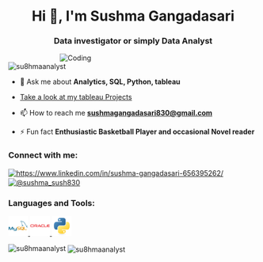 <h1 align="center">Hi 👋, I'm Sushma Gangadasari</h1>
<h3 align="center">Data investigator or simply Data Analyst</h3>
<img align="right" alt="Coding" width="400" src="https://cdni.iconscout.com/illustration/premium/thumb/woman-working-on-data-analysis-5405129-4525621.png">
<p align="left"> <img src="https://komarev.com/ghpvc/?username=su8hmaanalyst&label=Profile%20views&color=0e75b6&style=flat" alt="su8hmaanalyst" /> </p>

- 💬 Ask me about **Analytics, SQL, Python, tableau**

- <a href="https://public.tableau.com/app/profile/sushma.gangadasari"> Take a look at my tableau Projects</a>

- 📫 How to reach me **sushmagangadasari830@gmail.com**

- ⚡ Fun fact **Enthusiastic Basketball Player and occasional Novel reader**

  

<h3 align="left">Connect with me:</h3>
<p align="left">
<a href="https://www.linkedin.com/in/sushma-gangadasari-656395262/" target="blank"><img align="center" src="https://raw.githubusercontent.com/rahuldkjain/github-profile-readme-generator/master/src/images/icons/Social/linked-in-alt.svg" alt="https://www.linkedin.com/in/sushma-gangadasari-656395262/" height="30" width="40" /></a>
<a href="https://www.hackerrank.com/sushma_sush830" target="blank"><img align="center" src="https://raw.githubusercontent.com/rahuldkjain/github-profile-readme-generator/master/src/images/icons/Social/hackerrank.svg" alt="@sushma_sush830" height="30" width="40" /></a>
</p>

<h3 align="left">Languages and Tools:</h3>
<p align="left"> <a href="https://www.mysql.com/" target="_blank" rel="noreferrer"> <img src="https://raw.githubusercontent.com/devicons/devicon/master/icons/mysql/mysql-original-wordmark.svg" alt="mysql" width="40" height="40"/> </a> <a href="https://www.oracle.com/" target="_blank" rel="noreferrer"> <img src="https://raw.githubusercontent.com/devicons/devicon/master/icons/oracle/oracle-original.svg" alt="oracle" width="40" height="40"/> </a> <a href="https://www.python.org" target="_blank" rel="noreferrer"> <img src="https://raw.githubusercontent.com/devicons/devicon/master/icons/python/python-original.svg" alt="python" width="40" height="40"/> </a> </p>

<p><img align="left" src="https://github-readme-stats.vercel.app/api/top-langs?username=su8hmaanalyst&show_icons=true&locale=en&layout=compact" alt="su8hmaanalyst" /></p>

<p>&nbsp;<img align="center" src="https://github-readme-stats.vercel.app/api?username=su8hmaanalyst&show_icons=true&locale=en" alt="su8hmaanalyst" /></p>
